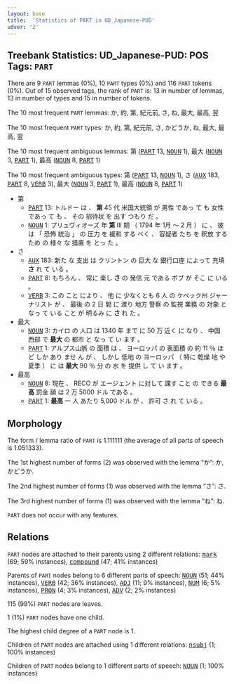```yaml
---
layout: base
title:  'Statistics of PART in UD_Japanese-PUD'
udver: '2'
---
```


## Treebank Statistics: UD_Japanese-PUD: POS Tags: `PART`

There are 9 `PART` lemmas (0%), 10 `PART` types (0%) and 116 `PART` tokens (0%).
Out of 15 observed tags, the rank of `PART` is: 13 in number of lemmas, 13 in number of types and 15 in number of tokens.

The 10 most frequent `PART` lemmas: か, 約, 第, 紀元前, さ, ね, 最大, 最高, 翌

The 10 most frequent `PART` types:  か, 約, 第, 紀元前, さ, かどうか, ね, 最大, 最高, 翌

The 10 most frequent ambiguous lemmas: 第 (<tt><a href="ja_pud-pos-PART.html">PART</a></tt> 13, <tt><a href="ja_pud-pos-NOUN.html">NOUN</a></tt> 1), 最大 (<tt><a href="ja_pud-pos-NOUN.html">NOUN</a></tt> 3, <tt><a href="ja_pud-pos-PART.html">PART</a></tt> 1), 最高 (<tt><a href="ja_pud-pos-NOUN.html">NOUN</a></tt> 8, <tt><a href="ja_pud-pos-PART.html">PART</a></tt> 1)

The 10 most frequent ambiguous types:  第 (<tt><a href="ja_pud-pos-PART.html">PART</a></tt> 13, <tt><a href="ja_pud-pos-NOUN.html">NOUN</a></tt> 1), さ (<tt><a href="ja_pud-pos-AUX.html">AUX</a></tt> 183, <tt><a href="ja_pud-pos-PART.html">PART</a></tt> 8, <tt><a href="ja_pud-pos-VERB.html">VERB</a></tt> 3), 最大 (<tt><a href="ja_pud-pos-NOUN.html">NOUN</a></tt> 3, <tt><a href="ja_pud-pos-PART.html">PART</a></tt> 1), 最高 (<tt><a href="ja_pud-pos-NOUN.html">NOUN</a></tt> 8, <tt><a href="ja_pud-pos-PART.html">PART</a></tt> 1)


* 第
  * <tt><a href="ja_pud-pos-PART.html">PART</a></tt> 13: トルドー は 、 <b>第</b> 45 代 米国大統領 が 男性 であっ て も 女性 であっ て も 、 その 招待状 を 出す つもり だ 。
  * <tt><a href="ja_pud-pos-NOUN.html">NOUN</a></tt> 1: プリュヴィオーズ 年 <b>第</b> III 期 （ 1794 年 1月 〜 2 月 ） に 、 彼 は 「 恐怖 統治 」 の 圧力 を 緩和 する べく 、 容疑者 たち を 釈放 する ため の 様々 な 措置 を とっ た 。
* さ
  * <tt><a href="ja_pud-pos-AUX.html">AUX</a></tt> 183: 新た な 支出 は クリントン の 巨大 な 銀行口座 によって 充填 <b>さ</b> れ て いる 。
  * <tt><a href="ja_pud-pos-PART.html">PART</a></tt> 8: もちろん 、 常に 楽し <b>さ</b> の 発信 元 である ボブ が そこ に いる 。
  * <tt><a href="ja_pud-pos-VERB.html">VERB</a></tt> 3: この こと により 、 他 に 少なくとも 6 人 の ケベック州 ジャーナリスト が 、 最後 の 2 日 間 に 渡り 地方 警察 の 監視 業務 の 対象 と なっ て いる こと が 明るみ に <b>さ</b> れ た 。
* 最大
  * <tt><a href="ja_pud-pos-NOUN.html">NOUN</a></tt> 3: カイロ の 人口 は 1340 年 まで に 50 万 近く に なり 、 中国 西部 で <b>最大</b> の 都市 と なっ て い ます 。
  * <tt><a href="ja_pud-pos-PART.html">PART</a></tt> 1: アルプス山脈 の 面積 は 、 ヨーロッパ の 表面積 の 約 11 ％ ほど しか あり ませ ん が 、 しかし 低地 の ヨーロッパ （ 特に 乾燥 地 や 夏季 ） に は <b>最大</b> 90 ％ 分 の 水 を 提供 し て い ます 。
* 最高
  * <tt><a href="ja_pud-pos-NOUN.html">NOUN</a></tt> 8: 現在 、 RECO が エージェント に対して 課す こと の できる <b>最高</b> 罰金 額 は 2 万 5000 ドル である 。
  * <tt><a href="ja_pud-pos-PART.html">PART</a></tt> 1: <b>最高</b> 一 人 あたり 5,000 ドル が 、 許可 さ れ て いる 。

## Morphology

The form / lemma ratio of `PART` is 1.111111 (the average of all parts of speech is 1.051333).

The 1st highest number of forms (2) was observed with the lemma “か”: か, かどうか.

The 2nd highest number of forms (1) was observed with the lemma “さ”: さ.

The 3rd highest number of forms (1) was observed with the lemma “ね”: ね.

`PART` does not occur with any features.


## Relations

`PART` nodes are attached to their parents using 2 different relations: <tt><a href="ja_pud-dep-mark.html">mark</a></tt> (69; 59% instances), <tt><a href="ja_pud-dep-compound.html">compound</a></tt> (47; 41% instances)

Parents of `PART` nodes belong to 6 different parts of speech: <tt><a href="ja_pud-pos-NOUN.html">NOUN</a></tt> (51; 44% instances), <tt><a href="ja_pud-pos-VERB.html">VERB</a></tt> (42; 36% instances), <tt><a href="ja_pud-pos-ADJ.html">ADJ</a></tt> (11; 9% instances), <tt><a href="ja_pud-pos-NUM.html">NUM</a></tt> (6; 5% instances), <tt><a href="ja_pud-pos-PRON.html">PRON</a></tt> (4; 3% instances), <tt><a href="ja_pud-pos-ADV.html">ADV</a></tt> (2; 2% instances)

115 (99%) `PART` nodes are leaves.

1 (1%) `PART` nodes have one child.

The highest child degree of a `PART` node is 1.

Children of `PART` nodes are attached using 1 different relations: <tt><a href="ja_pud-dep-nsubj.html">nsubj</a></tt> (1; 100% instances)

Children of `PART` nodes belong to 1 different parts of speech: <tt><a href="ja_pud-pos-NOUN.html">NOUN</a></tt> (1; 100% instances)

